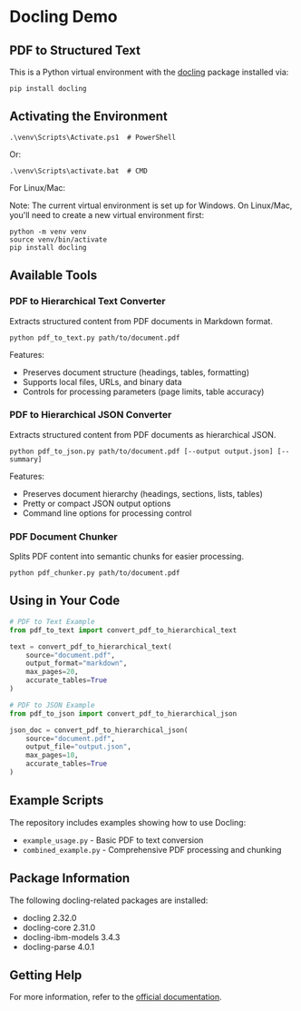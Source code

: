 # Docling Demo
## PDF to Structured Text

This is a Python virtual environment with the [docling](https://pypi.org/project/docling/) package installed via:

```
pip install docling
```

## Activating the Environment

```
.\venv\Scripts\Activate.ps1  # PowerShell
```

Or:

```
.\venv\Scripts\activate.bat  # CMD
```

For Linux/Mac:

Note: The current virtual environment is set up for Windows. On Linux/Mac, you'll need to create a new virtual environment first:

```
python -m venv venv
source venv/bin/activate
pip install docling
```

## Available Tools

### PDF to Hierarchical Text Converter

Extracts structured content from PDF documents in Markdown format.

```
python pdf_to_text.py path/to/document.pdf
```

Features:

- Preserves document structure (headings, tables, formatting)
- Supports local files, URLs, and binary data
- Controls for processing parameters (page limits, table accuracy)

### PDF to Hierarchical JSON Converter

Extracts structured content from PDF documents as hierarchical JSON.

```
python pdf_to_json.py path/to/document.pdf [--output output.json] [--summary]
```

Features:

- Preserves document hierarchy (headings, sections, lists, tables)
- Pretty or compact JSON output options
- Command line options for processing control

### PDF Document Chunker

Splits PDF content into semantic chunks for easier processing.

```
python pdf_chunker.py path/to/document.pdf
```

## Using in Your Code

```python
# PDF to Text Example
from pdf_to_text import convert_pdf_to_hierarchical_text

text = convert_pdf_to_hierarchical_text(
    source="document.pdf",
    output_format="markdown",
    max_pages=20,
    accurate_tables=True
)

# PDF to JSON Example
from pdf_to_json import convert_pdf_to_hierarchical_json

json_doc = convert_pdf_to_hierarchical_json(
    source="document.pdf",
    output_file="output.json",
    max_pages=10,
    accurate_tables=True
)
```

## Example Scripts

The repository includes examples showing how to use Docling:

- `example_usage.py` - Basic PDF to text conversion
- `combined_example.py` - Comprehensive PDF processing and chunking

## Package Information

The following docling-related packages are installed:

- docling 2.32.0
- docling-core 2.31.0
- docling-ibm-models 3.4.3
- docling-parse 4.0.1

## Getting Help

For more information, refer to the [official documentation](https://docling-project.github.io/docling/usage/).
